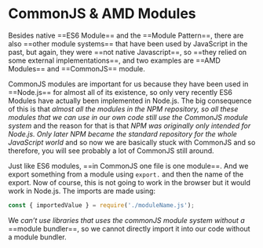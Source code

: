 # CommonJS & AMD Modules

Besides native ==ES6 Module== and the ==Module Pattern==, there are also ==other module systems== that have been used by JavaScript in the past, but again, they were ==not native Javascript==, so ==they relied on some external implementations==, and two examples are ==AMD Modules== and ==CommonJS== module.

CommonJS modules are important for us because they have been used in ==Node.js== for almost all of its existence, so only very recently ES6 Modules have actually been implemented in Node.js. The big consequence of this is that _almost all the modules in the NPM repository, so all these modules that we can use in our own code still use the CommonJS module system_ and the reason for that is that _NPM was originally only intended for Node.js. Only later NPM became the standard repository for the whole JavaScript world_ and so now we are basically stuck with CommonJS and so therefore, you will see probably a lot of CommonJS still around.

Just like ES6 modules, ==in CommonJS one file is one module==. And we export something from a module using `export.` and then the name of the export. Now of course, this is not going to work in the browser but it would work in Node.js. The imports are made using:

```js
const { importedValue } = require('./moduleName.js');
```

We _can’t use libraries that uses the commonJS module system without a_ ==module bundler==, so we cannot directly import it into our code without a module bundler.
